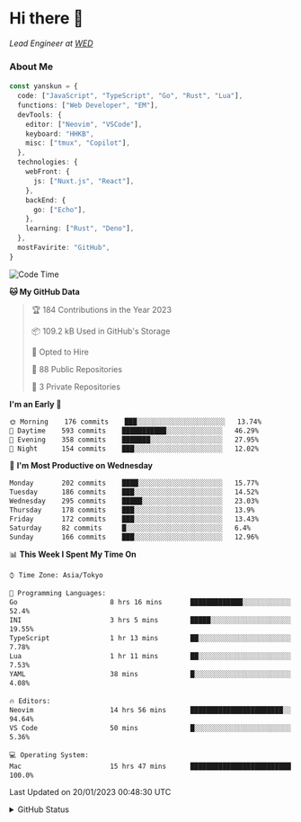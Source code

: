# Hi there&nbsp;:wave:

_Lead Engineer at [WED](https://github.com/wedinc)_

### About Me

```ts
const yanskun = {
  code: ["JavaScript", "TypeScript", "Go", "Rust", "Lua"],
  functions: ["Web Developer", "EM"],
  devTools: {
    editor: ["Neovim", "VSCode"],
    keyboard: "HHKB",
    misc: ["tmux", "Copilot"],
  },
  technologies: {
    webFront: {
      js: ["Nuxt.js", "React"],
    },
    backEnd: {
      go: ["Echo"],
    },
    learning: ["Rust", "Deno"],
  },
  mostFavirite: "GitHub",
}
```

<!--START_SECTION:waka-->
![Code Time](http://img.shields.io/badge/Code%20Time-118%20hrs%208%20mins-blue)

**🐱 My GitHub Data** 

> 🏆 184 Contributions in the Year 2023
 > 
> 📦 109.2 kB Used in GitHub's Storage 
 > 
> 💼 Opted to Hire
 > 
> 📜 88 Public Repositories 
 > 
> 🔑 3 Private Repositories  
 > 
**I'm an Early 🐤** 

```text
🌞 Morning    176 commits    ███░░░░░░░░░░░░░░░░░░░░░░   13.74% 
🌆 Daytime    593 commits    ███████████░░░░░░░░░░░░░░   46.29% 
🌃 Evening    358 commits    ███████░░░░░░░░░░░░░░░░░░   27.95% 
🌙 Night      154 commits    ███░░░░░░░░░░░░░░░░░░░░░░   12.02%

```
📅 **I'm Most Productive on Wednesday** 

```text
Monday       202 commits    ████░░░░░░░░░░░░░░░░░░░░░   15.77% 
Tuesday      186 commits    ███░░░░░░░░░░░░░░░░░░░░░░   14.52% 
Wednesday    295 commits    █████░░░░░░░░░░░░░░░░░░░░   23.03% 
Thursday     178 commits    ███░░░░░░░░░░░░░░░░░░░░░░   13.9% 
Friday       172 commits    ███░░░░░░░░░░░░░░░░░░░░░░   13.43% 
Saturday     82 commits     █░░░░░░░░░░░░░░░░░░░░░░░░   6.4% 
Sunday       166 commits    ███░░░░░░░░░░░░░░░░░░░░░░   12.96%

```


📊 **This Week I Spent My Time On** 

```text
⌚︎ Time Zone: Asia/Tokyo

💬 Programming Languages: 
Go                       8 hrs 16 mins       █████████████░░░░░░░░░░░░   52.4% 
INI                      3 hrs 5 mins        █████░░░░░░░░░░░░░░░░░░░░   19.55% 
TypeScript               1 hr 13 mins        ██░░░░░░░░░░░░░░░░░░░░░░░   7.78% 
Lua                      1 hr 11 mins        ██░░░░░░░░░░░░░░░░░░░░░░░   7.53% 
YAML                     38 mins             █░░░░░░░░░░░░░░░░░░░░░░░░   4.08%

🔥 Editors: 
Neovim                   14 hrs 56 mins      ███████████████████████░░   94.64% 
VS Code                  50 mins             █░░░░░░░░░░░░░░░░░░░░░░░░   5.36%

💻 Operating System: 
Mac                      15 hrs 47 mins      █████████████████████████   100.0%

```


 Last Updated on 20/01/2023 00:48:30 UTC
<!--END_SECTION:waka-->

<details>
<summary>GitHub Status</summary>
<picture>
  <source media="(prefers-color-scheme: dark)" srcset="https://raw.githubusercontent.com/yanskun/yanskun/master/profile-summary-card-output/nord_dark/0-profile-details.svg">
 <img src="https://raw.githubusercontent.com/yanskun/yanskun/master/profile-summary-card-output/default/0-profile-details.svg">
</picture>
<br>
<picture>
  <source media="(prefers-color-scheme: dark)" srcset="https://raw.githubusercontent.com/yanskun/yanskun/master/profile-summary-card-output/nord_dark/1-repos-per-language.svg">
 <img src="https://raw.githubusercontent.com/yanskun/yanskun/master/profile-summary-card-output/default/1-repos-per-language.svg">
</picture>
<picture>
  <source media="(prefers-color-scheme: dark)" srcset="https://raw.githubusercontent.com/yanskun/yanskun/master/profile-summary-card-output/nord_dark/2-most-commit-language.svg">
 <img src="https://raw.githubusercontent.com/yanskun/yanskun/master/profile-summary-card-output/default/2-most-commit-language.svg">
</picture>
<br>
<picture>
  <source media="(prefers-color-scheme: dark)" srcset="https://raw.githubusercontent.com/yanskun/yanskun/master/profile-summary-card-output/nord_dark/3-stats.svg">
 <img src="https://raw.githubusercontent.com/yanskun/yanskun/master/profile-summary-card-output/default/3-stats.svg">
</picture>
<picture>
  <source media="(prefers-color-scheme: dark)" srcset="https://raw.githubusercontent.com/yanskun/yanskun/master/profile-summary-card-output/nord_dark/4-productive-time.svg">
 <img src="https://raw.githubusercontent.com/yanskun/yanskun/master/profile-summary-card-output/default/4-productive-time.svg">
</picture>
</details>
